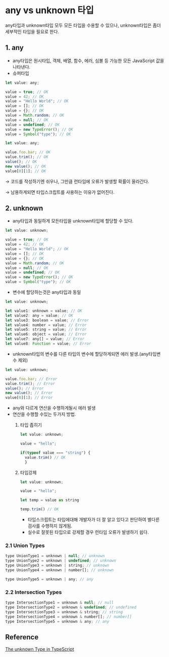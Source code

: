 <!-- Day01_발표자료 -->
# any vs unknown 타입
any타입과 unknown타입 모두 모든 타입을 수용할 수 있으나, unknown타입은 좀더 세부적인 타입을 필요로 한다.

## 1. any

- any타입은 원시타입, 객체, 배열, 함수, 에러, 심볼 등 가능한 모든 JavaScript 값을 나타낸다.
- 슈퍼타입

```jsx
let value: any;

value = true; // OK
value = 42; // OK
value = "Hello World"; // OK
value = []; // OK
value = {}; // OK
value = Math.random; // OK
value = null; // OK
value = undefined; // OK
value = new TypeError(); // OK
value = Symbol("type"); // OK
```

```jsx
let value: any;

value.foo.bar; // OK
value.trim(); // OK
value(); // OK
new value(); // OK
value[0][1]; // OK
```

→ 코드를 작성하기엔 쉬우나, 그만큼 런타임에 오류가 발생할 확률이 올라간다.

→ 남용하게되면 타입스크립트를 사용하는 이유가 없어진다.

## 2. unknown

- any타입과 동일하게 모든타입을 unknown타입에 할당할 수 있다.

```jsx
let value: unknown;

value = true; // OK
value = 42; // OK
value = "Hello World"; // OK
value = []; // OK
value = {}; // OK
value = Math.random; // OK
value = null; // OK
value = undefined; // OK
value = new TypeError(); // OK
value = Symbol("type"); // OK
```

- 변수에 할당하는것은 any타입과 동일

```jsx
let value: unknown;

let value1: unknown = value; // OK
let value2: any = value; // OK
let value3: boolean = value; // Error
let value4: number = value; // Error
let value5: string = value; // Error
let value6: object = value; // Error
let value7: any[] = value; // Error
let value8: Function = value; // Error
```

- unknown타입의 변수를 다른 타입의 변수에 할당하게되면 에러 발생.(any타입변수 제외)

```jsx
let value: unknown;

value.foo.bar; // Error
value.trim(); // Error
value(); // Error
new value(); // Error
value[0][1]; // Error
```

- any와 다르게 연산을 수행하게될시 에러 발생
- 연산을 수행할 수있는 두가지 방법.
    1. 타입 좁히기
        
        ```jsx
        let value: unknown;
        
        value = "hello";
        
        if(typeof value === "string") {
          value.trim() // OK
          }
        ```
        
    2. 타입강제
        
        ```jsx
        let value: unknown;
        
        value = "hello";
        
        let temp = value as string
        
        temp.trim() // OK
        ```
        
        - 타입스크립트는 타입에대해 개발자가 더 잘 알고 있다고 판단하여 별다른 검사를 수행하지 않게됨.
        - 실수로 잘못된 타입으로 강제할 경우 런타임 오류가 발생하기 쉽다.

### 2.1 Union Types

```jsx
type UnionType1 = unknown | null; // unknown
type UnionType2 = unknown | undefined; // unknown
type UnionType3 = unknown | string; // unknown
type UnionType4 = unknown | number[]; // unknown

type UnionType5 = unknown | any; // any
```

### 2.2 Intersection Types

```jsx
type IntersectionType1 = unknown & null; // null
type IntersectionType2 = unknown & undefined; // undefined
type IntersectionType3 = unknown & string; // string
type IntersectionType4 = unknown & number[]; // number[]
type IntersectionType5 = unknown & any; // any
```

## Reference

[The unknown Type in TypeScript](https://mariusschulz.com/blog/the-unknown-type-in-typescript)